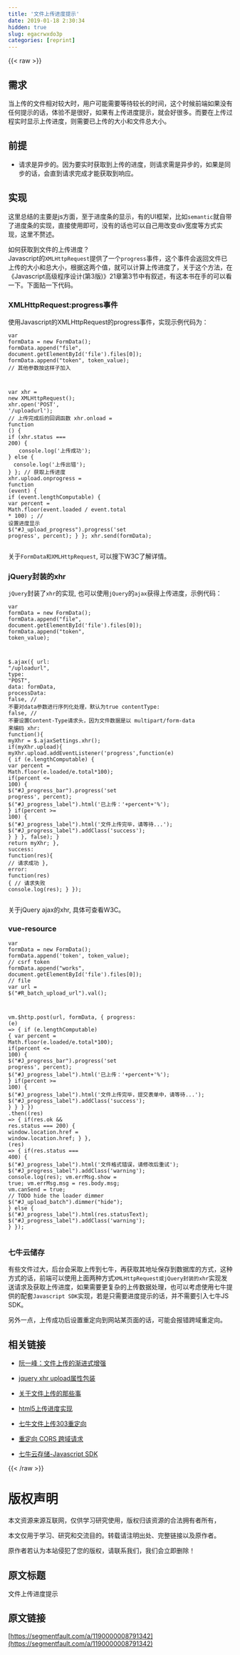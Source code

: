 ```yaml
---
title: '文件上传进度提示' 
date: 2019-01-18 2:30:34
hidden: true
slug: egacrwxdo3p
categories: [reprint]
---
```


{{< raw >}}

                    
<h2 id="articleHeader0">需求</h2>
<p>当上传的文件相对较大时，用户可能需要等待较长的时间，这个时候前端如果没有任何提示的话，体验不是很好，如果有上传进度提示，就会好很多。而要在上传过程实时显示上传进度，则需要已上传的大小和文件总大小。</p>
<h2 id="articleHeader1">前提</h2>
<ul><li><p>请求是异步的。因为要实时获取到上传的进度，则请求需是异步的，如果是同步的话，会直到请求完成才能获取到响应。</p></li></ul>
<h2 id="articleHeader2">实现</h2>
<p>这里总结的主要是js方面，至于进度条的显示，有的UI框架，比如<code>semantic</code>就自带了进度条的实现，直接使用即可，没有的话也可以自己用改变div宽度等方式实现，这里不赘述。</p>
<p>如何获取到文件的上传进度？<br>Javascript的<code>XMLHttpRequest</code>提供了一个<code>progress</code>事件，这个事件会返回文件已上传的大小和总大小，根据这两个值，就可以计算上传进度了，关于这个方法，在《Javascript高级程序设计(第3版)》21章第3节中有叙述，有这本书在手的可以看一下。下面贴一下代码。</p>
<h3 id="articleHeader3">XMLHttpRequest:progress事件</h3>
<p>使用Javascript的XMLHttpRequest的progress事件，实现示例代码为：</p>
<div class="widget-codetool" style="display:none;">
      <div class="widget-codetool--inner">
      <span class="selectCode code-tool" data-toggle="tooltip" data-placement="top" title="" data-original-title="全选"></span>
      <span type="button" class="copyCode code-tool" data-toggle="tooltip" data-placement="top" data-clipboard-text="var formData = new FormData(); 
formData.append(&quot;file&quot;, document.getElementById('file').files[0]); 
formData.append(&quot;token&quot;, token_value); // 其他参数按这样子加入

var xhr = new XMLHttpRequest();
xhr.open('POST', '/uploadurl');
// 上传完成后的回调函数
xhr.onload = function () {
  if (xhr.status === 200) {
　　console.log('上传成功');
  } else {
  　console.log('上传出错');
  }
};
// 获取上传进度
xhr.upload.onprogress = function (event) {
  if (event.lengthComputable) {
    var percent = Math.floor(event.loaded / event.total * 100) ;
    // 设置进度显示
    $(&quot;#J_upload_progress&quot;).progress('set progress', percent);
  }
};
xhr.send(formData);
" title="" data-original-title="复制"></span>
      <span type="button" class="saveToNote code-tool" data-toggle="tooltip" data-placement="top" title="" data-original-title="放进笔记"></span>
      </div>
      </div><pre class="hljs javascript"><code><span class="hljs-keyword">var</span> formData = <span class="hljs-keyword">new</span> FormData(); 
formData.append(<span class="hljs-string">"file"</span>, <span class="hljs-built_in">document</span>.getElementById(<span class="hljs-string">'file'</span>).files[<span class="hljs-number">0</span>]); 
formData.append(<span class="hljs-string">"token"</span>, token_value); <span class="hljs-comment">// 其他参数按这样子加入</span>

<span class="hljs-keyword">var</span> xhr = <span class="hljs-keyword">new</span> XMLHttpRequest();
xhr.open(<span class="hljs-string">'POST'</span>, <span class="hljs-string">'/uploadurl'</span>);
<span class="hljs-comment">// 上传完成后的回调函数</span>
xhr.onload = <span class="hljs-function"><span class="hljs-keyword">function</span> (<span class="hljs-params"></span>) </span>{
  <span class="hljs-keyword">if</span> (xhr.status === <span class="hljs-number">200</span>) {
　　<span class="hljs-built_in">console</span>.log(<span class="hljs-string">'上传成功'</span>);
  } <span class="hljs-keyword">else</span> {
  　<span class="hljs-built_in">console</span>.log(<span class="hljs-string">'上传出错'</span>);
  }
};
<span class="hljs-comment">// 获取上传进度</span>
xhr.upload.onprogress = <span class="hljs-function"><span class="hljs-keyword">function</span> (<span class="hljs-params">event</span>) </span>{
  <span class="hljs-keyword">if</span> (event.lengthComputable) {
    <span class="hljs-keyword">var</span> percent = <span class="hljs-built_in">Math</span>.floor(event.loaded / event.total * <span class="hljs-number">100</span>) ;
    <span class="hljs-comment">// 设置进度显示</span>
    $(<span class="hljs-string">"#J_upload_progress"</span>).progress(<span class="hljs-string">'set progress'</span>, percent);
  }
};
xhr.send(formData);
</code></pre>
<p>关于<code>FormData和XMLHttpRequest</code>, 可以搜下W3C了解详情。</p>
<h3 id="articleHeader4">jQuery封装的xhr</h3>
<p><code>jQuery</code>封装了<code>xhr</code>的实现, 也可以使用<code>jQuery</code>的<code>ajax</code>获得上传进度，示例代码：</p>
<div class="widget-codetool" style="display:none;">
      <div class="widget-codetool--inner">
      <span class="selectCode code-tool" data-toggle="tooltip" data-placement="top" title="" data-original-title="全选"></span>
      <span type="button" class="copyCode code-tool" data-toggle="tooltip" data-placement="top" data-clipboard-text="var formData = new FormData(); 
formData.append(&quot;file&quot;, document.getElementById('file').files[0]); 
formData.append(&quot;token&quot;, token_value); 

$.ajax({ 
    url: &quot;/uploadurl&quot;, 
    type: &quot;POST&quot;, 
    data: formData, 
    processData: false, // 不要对data参数进行序列化处理，默认为true
    contentType: false, // 不要设置Content-Type请求头，因为文件数据是以 multipart/form-data 来编码
    xhr: function(){
        myXhr = $.ajaxSettings.xhr();
        if(myXhr.upload){
          myXhr.upload.addEventListener('progress',function(e) {
            if (e.lengthComputable) {
              var percent = Math.floor(e.loaded/e.total*100);
              if(percent <= 100) {
                $(&quot;#J_progress_bar&quot;).progress('set progress', percent);
                $(&quot;#J_progress_label&quot;).html('已上传：'+percent+'%');
              }
              if(percent >= 100) {
                $(&quot;#J_progress_label&quot;).html('文件上传完毕，请等待...');
                $(&quot;#J_progress_label&quot;).addClass('success');
              }
            }
          }, false);
        }
        return myXhr;
    },
    success: function(res){ 
        // 请求成功
    },
    error: function(res) {
        // 请求失败
        console.log(res);
    }
}); 
 " title="" data-original-title="复制"></span>
      <span type="button" class="saveToNote code-tool" data-toggle="tooltip" data-placement="top" title="" data-original-title="放进笔记"></span>
      </div>
      </div><pre class="hljs javascript"><code><span class="hljs-keyword">var</span> formData = <span class="hljs-keyword">new</span> FormData(); 
formData.append(<span class="hljs-string">"file"</span>, <span class="hljs-built_in">document</span>.getElementById(<span class="hljs-string">'file'</span>).files[<span class="hljs-number">0</span>]); 
formData.append(<span class="hljs-string">"token"</span>, token_value); 

$.ajax({ 
    <span class="hljs-attr">url</span>: <span class="hljs-string">"/uploadurl"</span>, 
    <span class="hljs-attr">type</span>: <span class="hljs-string">"POST"</span>, 
    <span class="hljs-attr">data</span>: formData, 
    <span class="hljs-attr">processData</span>: <span class="hljs-literal">false</span>, <span class="hljs-comment">// 不要对data参数进行序列化处理，默认为true</span>
    contentType: <span class="hljs-literal">false</span>, <span class="hljs-comment">// 不要设置Content-Type请求头，因为文件数据是以 multipart/form-data 来编码</span>
    xhr: <span class="hljs-function"><span class="hljs-keyword">function</span>(<span class="hljs-params"></span>)</span>{
        myXhr = $.ajaxSettings.xhr();
        <span class="hljs-keyword">if</span>(myXhr.upload){
          myXhr.upload.addEventListener(<span class="hljs-string">'progress'</span>,<span class="hljs-function"><span class="hljs-keyword">function</span>(<span class="hljs-params">e</span>) </span>{
            <span class="hljs-keyword">if</span> (e.lengthComputable) {
              <span class="hljs-keyword">var</span> percent = <span class="hljs-built_in">Math</span>.floor(e.loaded/e.total*<span class="hljs-number">100</span>);
              <span class="hljs-keyword">if</span>(percent &lt;= <span class="hljs-number">100</span>) {
                $(<span class="hljs-string">"#J_progress_bar"</span>).progress(<span class="hljs-string">'set progress'</span>, percent);
                $(<span class="hljs-string">"#J_progress_label"</span>).html(<span class="hljs-string">'已上传：'</span>+percent+<span class="hljs-string">'%'</span>);
              }
              <span class="hljs-keyword">if</span>(percent &gt;= <span class="hljs-number">100</span>) {
                $(<span class="hljs-string">"#J_progress_label"</span>).html(<span class="hljs-string">'文件上传完毕，请等待...'</span>);
                $(<span class="hljs-string">"#J_progress_label"</span>).addClass(<span class="hljs-string">'success'</span>);
              }
            }
          }, <span class="hljs-literal">false</span>);
        }
        <span class="hljs-keyword">return</span> myXhr;
    },
    <span class="hljs-attr">success</span>: <span class="hljs-function"><span class="hljs-keyword">function</span>(<span class="hljs-params">res</span>)</span>{ 
        <span class="hljs-comment">// 请求成功</span>
    },
    <span class="hljs-attr">error</span>: <span class="hljs-function"><span class="hljs-keyword">function</span>(<span class="hljs-params">res</span>) </span>{
        <span class="hljs-comment">// 请求失败</span>
        <span class="hljs-built_in">console</span>.log(res);
    }
}); 
 </code></pre>
<p>关于jQuery ajax的xhr, 具体可查看W3C。</p>
<h3 id="articleHeader5">vue-resource</h3>
<div class="widget-codetool" style="display:none;">
      <div class="widget-codetool--inner">
      <span class="selectCode code-tool" data-toggle="tooltip" data-placement="top" title="" data-original-title="全选"></span>
      <span type="button" class="copyCode code-tool" data-toggle="tooltip" data-placement="top" data-clipboard-text="var formData = new FormData();
formData.append('token', token_value);  // csrf token
formData.append(&quot;works&quot;, document.getElementById('file').files[0]); // file
var url = $(&quot;#R_batch_upload_url&quot;).val();

vm.$http.post(url, formData, {
  progress: (e) => {
    if (e.lengthComputable) {
      var percent = Math.floor(e.loaded/e.total*100);
      if(percent <= 100) {
        $(&quot;#J_progress_bar&quot;).progress('set progress', percent);
        $(&quot;#J_progress_label&quot;).html('已上传：'+percent+'%');
      }
      if(percent >= 100) {
        $(&quot;#J_progress_label&quot;).html('文件上传完毕，提交表单中，请等待...');
        $(&quot;#J_progress_label&quot;).addClass('success');
      }
    }
  }
})
.then((res) => {
  if(res.ok &amp;&amp; res.status === 200) {
    window.location.href = window.location.href;
  }
}, (res) => {
  if(res.status === 400) {
      $(&quot;#J_progress_label&quot;).html('文件格式错误，请修改后重试');
      $(&quot;#J_progress_label&quot;).addClass('warning');
      console.log(res);
      vm.errMsg.show = true;
      vm.errMsg.msg = res.body.msg;
      vm.canSend = true;
      // TODO hide the loader dimmer
      $(&quot;#J_upload_batch&quot;).dimmer(&quot;hide&quot;);
    } else {
      $(&quot;#J_progress_label&quot;).html(res.statusText);
      $(&quot;#J_progress_label&quot;).addClass('warning');
    }
});" title="" data-original-title="复制"></span>
      <span type="button" class="saveToNote code-tool" data-toggle="tooltip" data-placement="top" title="" data-original-title="放进笔记"></span>
      </div>
      </div><pre class="hljs typescript"><code><span class="hljs-keyword">var</span> formData = <span class="hljs-keyword">new</span> FormData();
formData.append(<span class="hljs-string">'token'</span>, token_value);  <span class="hljs-comment">// csrf token</span>
formData.append(<span class="hljs-string">"works"</span>, <span class="hljs-built_in">document</span>.getElementById(<span class="hljs-string">'file'</span>).files[<span class="hljs-number">0</span>]); <span class="hljs-comment">// file</span>
<span class="hljs-keyword">var</span> url = $(<span class="hljs-string">"#R_batch_upload_url"</span>).val();

vm.$http.post(url, formData, {
  progress: <span class="hljs-function">(<span class="hljs-params">e</span>) =&gt;</span> {
    <span class="hljs-keyword">if</span> (e.lengthComputable) {
      <span class="hljs-keyword">var</span> percent = <span class="hljs-built_in">Math</span>.floor(e.loaded/e.total*<span class="hljs-number">100</span>);
      <span class="hljs-keyword">if</span>(percent &lt;= <span class="hljs-number">100</span>) {
        $(<span class="hljs-string">"#J_progress_bar"</span>).progress(<span class="hljs-string">'set progress'</span>, percent);
        $(<span class="hljs-string">"#J_progress_label"</span>).html(<span class="hljs-string">'已上传：'</span>+percent+<span class="hljs-string">'%'</span>);
      }
      <span class="hljs-keyword">if</span>(percent &gt;= <span class="hljs-number">100</span>) {
        $(<span class="hljs-string">"#J_progress_label"</span>).html(<span class="hljs-string">'文件上传完毕，提交表单中，请等待...'</span>);
        $(<span class="hljs-string">"#J_progress_label"</span>).addClass(<span class="hljs-string">'success'</span>);
      }
    }
  }
})
.then(<span class="hljs-function">(<span class="hljs-params">res</span>) =&gt;</span> {
  <span class="hljs-keyword">if</span>(res.ok &amp;&amp; res.status === <span class="hljs-number">200</span>) {
    <span class="hljs-built_in">window</span>.location.href = <span class="hljs-built_in">window</span>.location.href;
  }
}, <span class="hljs-function">(<span class="hljs-params">res</span>) =&gt;</span> {
  <span class="hljs-keyword">if</span>(res.status === <span class="hljs-number">400</span>) {
      $(<span class="hljs-string">"#J_progress_label"</span>).html(<span class="hljs-string">'文件格式错误，请修改后重试'</span>);
      $(<span class="hljs-string">"#J_progress_label"</span>).addClass(<span class="hljs-string">'warning'</span>);
      <span class="hljs-built_in">console</span>.log(res);
      vm.errMsg.show = <span class="hljs-literal">true</span>;
      vm.errMsg.msg = res.body.msg;
      vm.canSend = <span class="hljs-literal">true</span>;
      <span class="hljs-comment">// TODO hide the loader dimmer</span>
      $(<span class="hljs-string">"#J_upload_batch"</span>).dimmer(<span class="hljs-string">"hide"</span>);
    } <span class="hljs-keyword">else</span> {
      $(<span class="hljs-string">"#J_progress_label"</span>).html(res.statusText);
      $(<span class="hljs-string">"#J_progress_label"</span>).addClass(<span class="hljs-string">'warning'</span>);
    }
});</code></pre>
<h3 id="articleHeader6">七牛云储存</h3>
<p>有些文件过大，后台会采取上传到七牛，再获取其地址保存到数据库的方式，这种方式的话，前端可以使用上面两种方式<code>XMLHttpRequest或jQuery封装的xhr</code>实现发送请求及获取上传进度，如果需要更复杂的上传数据处理，也可以考虑使用七牛提供的配套<code>Javascript SDK</code>实现，若是只需要进度提示的话，并不需要引入七牛JS SDK。</p>
<p>另外一点，上传成功后设置重定向到网站某页面的话，可能会报错跨域重定向。</p>
<h2 id="articleHeader7">相关链接</h2>
<ul>
<li><p><a href="http://www.ruanyifeng.com/blog/2012/08/file_upload.html" rel="nofollow noreferrer" target="_blank">阮一峰：文件上传的渐进式增强</a></p></li>
<li><p><a href="http://www.cnblogs.com/sodawy/archive/2013/05/27/3101642.html" rel="nofollow noreferrer" target="_blank">jquery xhr upload属性包装</a></p></li>
<li><p><a href="http://www.helloweba.com/view-blog-376.html" rel="nofollow noreferrer" target="_blank">关于文件上传的那些事</a></p></li>
<li><p><a href="https://imys.net/20150902/h5-upload-progress.html" rel="nofollow noreferrer" target="_blank">html5上传进度实现</a></p></li>
<li><p><a href="https://developer.qiniu.com/kodo/manual/redirect" rel="nofollow noreferrer" target="_blank">七牛文件上传303重定向</a></p></li>
<li><p><a href="http://harttle.com/2016/12/30/cors-redirect.html" rel="nofollow noreferrer" target="_blank">重定向 CORS 跨域请求</a></p></li>
<li><p><a href="http://jssdk.demo.qiniu.io/" rel="nofollow noreferrer" target="_blank">七牛云存储-Javascript SDK</a></p></li>
</ul>

                
{{< /raw >}}

# 版权声明
本文资源来源互联网，仅供学习研究使用，版权归该资源的合法拥有者所有，

本文仅用于学习、研究和交流目的。转载请注明出处、完整链接以及原作者。

原作者若认为本站侵犯了您的版权，请联系我们，我们会立即删除！

## 原文标题
文件上传进度提示

## 原文链接
[https://segmentfault.com/a/1190000008791342](https://segmentfault.com/a/1190000008791342)

